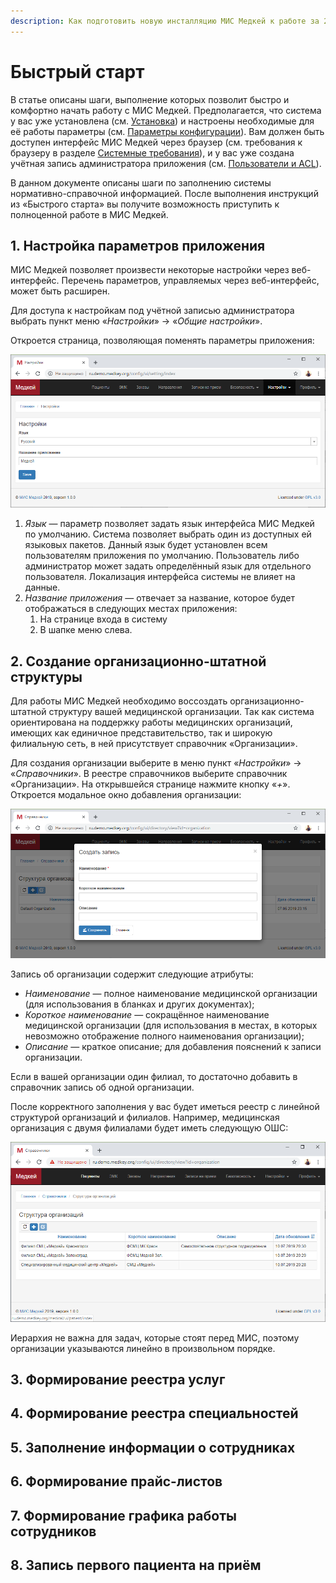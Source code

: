 ```yaml
---
description: Как подготовить новую инсталляцию МИС Медкей к работе за 20 минут
---
```


# Быстрый старт

В статье описаны шаги, выполнение которых позволит быстро и комфортно начать работу с МИС Медкей. Предполагается, что система у вас уже установлена \(см. [Установка](../administrirovanie/untitled.md)\) и настроены необходимые для её работы параметры \(см. [Параметры конфигурации](../administrirovanie/parametry-konfiguracii.md)\). Вам должен быть доступен интерфейс МИС Медкей через браузер \(см. требования к браузеру в разделе [Системные требования](../administrirovanie/sistemnye-trebovaniya.md)\), и у вас уже создана учётная запись администратора приложения \(см. [Пользователи и ACL](../administrirovanie/polzovateli-i-acl.md)\).

В данном документе описаны шаги по заполнению системы нормативно-справочной информацией. После выполнения инструкций из «Быстрого старта» вы получите возможность приступить к полноценной работе в МИС Медкей.

## 1. Настройка параметров приложения

МИС Медкей позволяет произвести некоторые настройки через веб-интерфейс. Перечень параметров, управляемых через веб-интерфейс, может быть расширен.

Для доступа к настройкам под учётной записью администратора выбрать пункт меню «_Настройки_» → «_Общие настройки_».

Откроется страница, позволяющая поменять параметры приложения:

![&#x420;&#x430;&#x437;&#x434;&#x435;&#x43B; &#x443;&#x43F;&#x440;&#x430;&#x432;&#x43B;&#x435;&#x43D;&#x438;&#x44F; &#x43F;&#x430;&#x440;&#x430;&#x43C;&#x435;&#x442;&#x440;&#x430;&#x43C;&#x438; &#x43F;&#x440;&#x438;&#x43B;&#x43E;&#x436;&#x435;&#x43D;&#x438;&#x44F;](../.gitbook/assets/image%20%2815%29.png)

1. _Язык_ — параметр позволяет задать язык интерфейса МИС Медкей по умолчанию. Система позволяет выбрать один из доступных ей языковых пакетов. Данный язык будет установлен всем пользователям приложения по умолчанию. Пользователь либо администратор может задать определённый язык для отдельного пользователя. Локализация интерфейса системы не влияет на данные.
2. _Название приложения_ — отвечает за название, которое будет отображаться в следующих местах приложения:
   1. На странице входа в систему
   2. В шапке меню слева.

## 2. Создание организационно-штатной структуры

Для работы МИС Медкей необходимо воссоздать организационно-штатной структуру вашей медицинской организации. Так как система ориентирована на поддержку работы медицинских организаций, имеющих как единичное представительство, так и широкую филиальную сеть, в ней присутствует справочник «Организации».

Для создания организации выберите в меню пункт «_Настройки_» → «_Справочники_». В реестре справочников выберите справочник «Организации». На открывшейся странице нажмите кнопку «_+_». Откроется модальное окно добавления организации:

![&#x41C;&#x43E;&#x434;&#x430;&#x43B;&#x44C;&#x43D;&#x43E;&#x435; &#x43E;&#x43A;&#x43D;&#x43E; &#x434;&#x43E;&#x431;&#x430;&#x432;&#x43B;&#x435;&#x43D;&#x438;&#x44F; &#x43E;&#x440;&#x433;&#x430;&#x43D;&#x438;&#x437;&#x430;&#x446;&#x438;&#x438;](../.gitbook/assets/image%20%287%29.png)

Запись об организации содержит следующие атрибуты:

* _Наименование_ — полное наименование медицинской организации \(для использования в бланках и других документах\);
* _Короткое наименование_ — сокращённое наименование медицинской организации \(для использования в местах, в которых невозможно отображение полного наименования организации\);
* _Описание_ — краткое описание; для добавления пояснений к записи организации.

Если в вашей организации один филиал, то достаточно добавить в справочник запись об одной организации. 

После корректного заполнения у вас будет иметься реестр с линейной структурой организаций и филиалов. Например, медицинская организация с двумя филиалами будет иметь следующую ОШС:

![&#x41F;&#x440;&#x438;&#x43C;&#x435;&#x440; &#x43E;&#x440;&#x433;&#x430;&#x43D;&#x438;&#x437;&#x430;&#x446;&#x438;&#x43E;&#x43D;&#x43D;&#x43E;-&#x448;&#x442;&#x430;&#x442;&#x43D;&#x43E;&#x439; &#x441;&#x442;&#x440;&#x443;&#x43A;&#x442;&#x443;&#x440;&#x44B; &#x43C;&#x435;&#x434;&#x438;&#x446;&#x438;&#x43D;&#x441;&#x43A;&#x43E;&#x439; &#x43E;&#x440;&#x433;&#x430;&#x43D;&#x438;&#x437;&#x430;&#x446;&#x438;&#x438;](../.gitbook/assets/image%20%2813%29.png)

Иерархия не важна для задач, которые стоят перед МИС, поэтому организации указываются линейно в произвольном порядке.

## 3. Формирование реестра услуг

## 4. Формирование реестра специальностей

## 5. Заполнение информации о сотрудниках

## 6. Формирование прайс-листов

## 7. Формирование графика работы сотрудников

## 8. Запись первого пациента на приём

